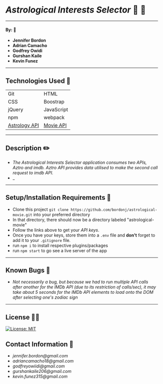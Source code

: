 # _Astrological Interests Selector_ :crystal_ball: :milky_way:
___


#### By: :electric_plug:
 * **Jennifer Bordon**
 * **Adrian Camacho**
 * **Godfrey Owidi**
 * **Gurshan Kaile**
 * **Kevin Funez**
___

## Technologies Used :floppy_disk:

|  |  |
|--|--|
|Git|HTML|
|CSS|Boostrap|
|jQuery|JavaScript|
|npm|webpack|
|[Astrology API](https://rapidapi.com/sameer.kumar/api/aztro)| [Movie API](https://rapidapi.com/apidojo/api/imdb8/pricing?utm_source=api-quota-85&utm_medium=email&utm_campaign=IMDb)|
___
## Description :pencil2:
* _The Astrological Interests Selector application consumes two APIs, Aztro and imdb. Aztro API provides data utilised to make the second call request to imdb API._
* _
___
## Setup/Installation Requirements :triangular_ruler:
* Clone this project `git clone https://github.com/bordonj/astrological-movie.git` into your preferred directory
* In that directory, there should now be a directory labeled "astrological-movie"
* Follow the links above to get your _API keys_.
* Once you have your keys, store them into a `.env` file and **don't** forget to add it to your `.gitignore` file.
* run `npm i` to install respective plugins/packages
* run `npm start` to go see a live server of the app
___

## Known Bugs :bug:

* _Not necessarily a bug, but because we had to run multiple API calls after another for the IMDb API (due to its restriction of calls/sec), it may take about 5 seconds for the IMDb API elements to load onto the DOM after selecting one's zodiac sign_
___
## License :guardsman:

[![License: MIT](https://img.shields.io/badge/License-MIT-yellow.svg)](https://opensource.org/licenses/MIT)


## Contact Information :email:

- _jennifer.bordon@gmail.com_
- _adriancamacho18@gmail.com_
- _godfreyowiidi@gmail.com_
- _gurshankaile206@gmail.com_
- _kevin.funez315@gmail.com_